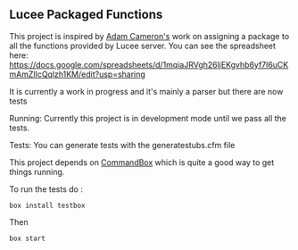 ## Lucee Packaged Functions

This project is inspired by [Adam Cameron's](http://blog.adamcameron.me/) work on assigning a package to all the functions provided by Lucee server. You can see the spreadsheet here: https://docs.google.com/spreadsheets/d/1mqiaJRVgh26ljEKgvhb6yf7l6uCKmAmZlIcQqlzh1KM/edit?usp=sharing


It is currently a work in progress and it's mainly a parser but there are now tests


Running:
Currently this project is in development mode until we pass all the tests. 

Tests:
You can generate tests with the generatestubs.cfm file 

This project depends on [CommandBox](http://www.ortussolutions.com/products/commandbox) which is quite a good way to get things running. 

To run the tests do :

	box install testbox

Then 

	box start

 
